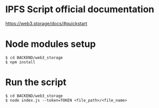 # IPFS Script official documentation
https://web3.storage/docs/#quickstart

# Node modules setup
```
$ cd BACKEND/web3_storage
$ npm install
```

# Run the script
```
$ cd BACKEND/web3_storage
$ node index.js --token=TOKEN <file_path>/<file_name>
```